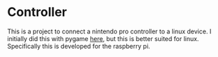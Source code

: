 # Controller
This is a project to connect a nintendo pro controller to a linux device. 
I initially did this with pygame [here](https://github.com/PreciousFood/pro_controller), but this is better suited for linux. 
Specifically this is developed for the raspberry pi.
